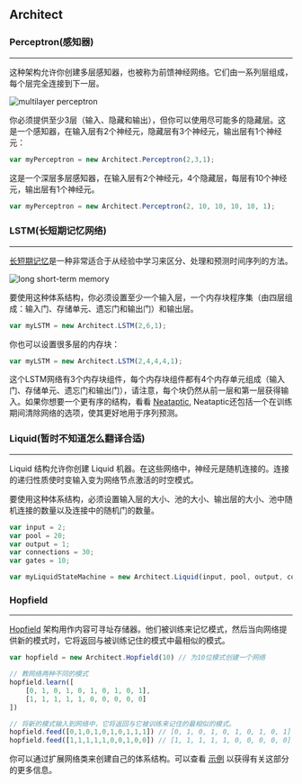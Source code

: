 ## Architect

### Perceptron(感知器)

---

这种架构允许你创建多层感知器，也被称为前馈神经网络。它们由一系列层组成，每个层完全连接到下一层。

![multilayer perceptron](http://www.codeproject.com/KB/dotnet/predictor/network.jpg "Multilayer Perceptron Architecture")

你必须提供至少3层（输入、隐藏和输出），但你可以使用尽可能多的隐藏层。这是一个感知器，在输入层有2个神经元，隐藏层有3个神经元，输出层有1个神经元：

```javascript
var myPerceptron = new Architect.Perceptron(2,3,1);
```

这是一个深层多层感知器，在输入层有2个神经元，4个隐藏层，每层有10个神经元，输出层有1个神经元。

```javascript
var myPerceptron = new Architect.Perceptron(2, 10, 10, 10, 10, 1);
```

### LSTM(长短期记忆网络)

---

[长短期记忆](http://en.wikipedia.org/wiki/Long_short_term_memory)是一种非常适合于从经验中学习来区分、处理和预测时间序列的方法。

![long short-term memory](http://people.idsia.ch/~juergen/lstmcell4.jpg "Long Short-Term Memory Architecture")

要使用这种体系结构，你必须设置至少一个输入层，一个内存块程序集（由四层组成：输入门、存储单元、遗忘门和输出门）和输出层。

```javascript
var myLSTM = new Architect.LSTM(2,6,1);
```

你也可以设置很多层的内存块：

```javascript
var myLSTM = new Architect.LSTM(2,4,4,4,1);
```

这个LSTM网络有3个内存块组件，每个内存块组件都有4个内存单元组成（输入门、存储单元、遗忘门和输出门），请注意，每个块仍然从前一层和第一层获得输入。如果你想要一个更有序的结构，看看 [Neataptic](https://github.com/wagenaartje/neataptic), Neataptic还包括一个在训练期间清除网络的选项，使其更好地用于序列预测。

### Liquid(暂时不知道怎么翻译合适)

---

Liquid 结构允许你创建 Liquid 机器。在这些网络中，神经元是随机连接的。连接的递归性质使时变输入变为网络节点激活的时空模式。

要使用这种体系结构，必须设置输入层的大小、池的大小、输出层的大小、池中随机连接的数量以及连接中的随机门的数量。

```javascript
var input = 2;
var pool = 20;
var output = 1;
var connections = 30;
var gates = 10;

var myLiquidStateMachine = new Architect.Liquid(input, pool, output, connections, gates);
```

### Hopfield

---

[Hopfield](http://en.wikipedia.org/wiki/Hopfield_network) 架构用作内容可寻址存储器。他们被训练来记忆模式，然后当向网络提供新的模式时，它将返回与被训练记住的模式中最相似的模式。

```javascript
var hopfield = new Architect.Hopfield(10) // 为10位模式创建一个网络

// 教网络两种不同的模式
hopfield.learn([
	[0, 1, 0, 1, 0, 1, 0, 1, 0, 1],
	[1, 1, 1, 1, 1, 0, 0, 0, 0, 0]
])

// 将新的模式输入到网络中，它将返回与它被训练来记住的最相似的模式。
hopfield.feed([0,1,0,1,0,1,0,1,1,1]) // [0, 1, 0, 1, 0, 1, 0, 1, 0, 1]
hopfield.feed([1,1,1,1,1,0,0,1,0,0]) // [1, 1, 1, 1, 1, 0, 0, 0, 0, 0]
```

你可以通过扩展网络类来创建自己的体系结构。可以查看 [示例](http://github.com/cazala/synaptic#examples) 以获得有关这部分的更多信息。